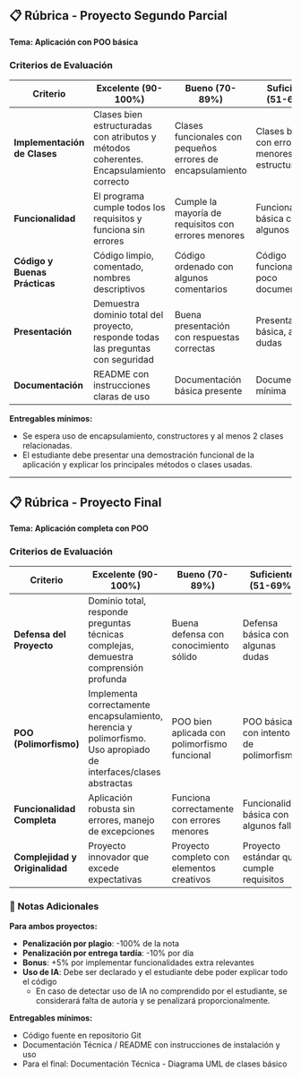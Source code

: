## 📋 Rúbrica - Proyecto Segundo Parcial
**Tema: Aplicación con POO básica**

### Criterios de Evaluación

| **Criterio** | **Excelente (90-100%)** | **Bueno (70-89%)** | **Suficiente (51-69%)** | **Insuficiente (0-50%)** | **Peso** |
|--------------|-------------------------|-------------------|------------------------|-------------------------|----------|
| **Implementación de Clases** | Clases bien estructuradas con atributos y métodos coherentes. Encapsulamiento correcto | Clases funcionales con pequeños errores de encapsulamiento | Clases básicas con errores menores en la estructura | Clases mal implementadas o ausentes | 30% |
| **Funcionalidad** | El programa cumple todos los requisitos y funciona sin errores | Cumple la mayoría de requisitos con errores menores | Funcionalidad básica con algunos errores | No funciona o tiene errores graves | 30% |
| **Código y Buenas Prácticas** | Código limpio, comentado, nombres descriptivos | Código ordenado con algunos comentarios | Código funcional pero poco documentado | Código desorganizado y sin documentación | 20% |
| **Presentación** | Demuestra dominio total del proyecto, responde todas las preguntas con seguridad | Buena presentación con respuestas correctas | Presentación básica, algunas dudas | No puede explicar su propio código | 15% |
| **Documentación** | README con instrucciones claras de uso | Documentación básica presente | Documentación mínima | Sin documentación | 5% |


**Entregables mínimos:**
- Se espera uso de encapsulamiento, constructores y al menos 2 clases relacionadas.
- El estudiante debe presentar una demostración funcional de la aplicación y explicar los principales métodos o clases usadas.


---

## 📋 Rúbrica - Proyecto Final
**Tema: Aplicación completa con POO**

### Criterios de Evaluación

| **Criterio** | **Excelente (90-100%)** | **Bueno (70-89%)** | **Suficiente (51-69%)** | **Insuficiente (0-50%)** | **Peso** |
|--------------|-------------------------|-------------------|------------------------|-------------------------|----------|
| **Defensa del Proyecto** | Dominio total, responde preguntas técnicas complejas, demuestra comprensión profunda | Buena defensa con conocimiento sólido | Defensa básica con algunas dudas | No puede defender su trabajo | 40% |
| **POO (Polimorfismo)** | Implementa correctamente encapsulamiento, herencia y polimorfismo. Uso apropiado de interfaces/clases abstractas | POO bien aplicada con polimorfismo funcional | POO básica con intento de polimorfismo | POO mal implementada o sin polimorfismo | 30% |
| **Funcionalidad Completa** | Aplicación robusta sin errores, manejo de excepciones | Funciona correctamente con errores menores | Funcionalidad básica con algunos fallos | Múltiples errores o no funciona | 20% |
| **Complejidad y Originalidad** | Proyecto innovador que excede expectativas | Proyecto completo con elementos creativos | Proyecto estándar que cumple requisitos | Proyecto muy básico o copiado | 10% |

### 📌 Notas Adicionales

**Para ambos proyectos:**
- **Penalización por plagio**: -100% de la nota
- **Penalización por entrega tardía**: -10% por día
- **Bonus**: +5% por implementar funcionalidades extra relevantes
- **Uso de IA**: Debe ser declarado y el estudiante debe poder explicar todo el código
  - En caso de detectar uso de IA no comprendido por el estudiante, se considerará falta de autoría y se penalizará proporcionalmente.

**Entregables mínimos:**
- Código fuente en repositorio Git
- Documentación Técnica / README con instrucciones de instalación y uso
- Para el final: Documentación Técnica - Diagrama UML de clases básico
